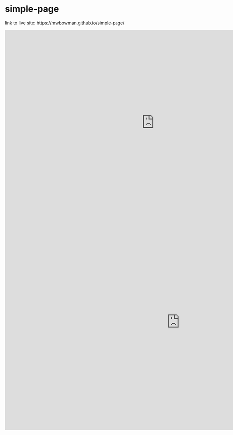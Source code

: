 # simple-page

link to live site: https://mwbowman.github.io/simple-page/

<iframe width="956.5015345288264" height="591.5" seamless frameborder="0" scrolling="no" src="https://docs.google.com/spreadsheets/d/1A3qhTIkDoP57xdskz44heCg4_NLPM-5qA2-AT_SyaRM/pubchart?oid=12563532&amp;format=interactive"></iframe>



<iframe width="1120.2701543739277" height="692.7415560471977" seamless frameborder="0" scrolling="no" src="https://docs.google.com/spreadsheets/d/1Ojl1VZANecThvd2IyTqMXa-1PXQMp3AV_bQfJHgVJrQ/pubchart?oid=1316400488&amp;format=interactive"></iframe>
